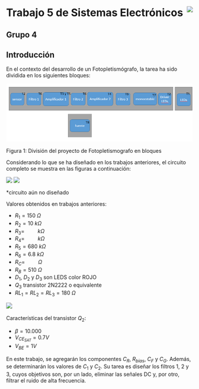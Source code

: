 # <img src="https://julianodb.github.io/SISTEMAS_ELECTRONICOS_PARA_INGENIERIA_BIOMEDICA/img/logo_fing.png?raw=true" align="right" height="45"> Trabajo 5 de Sistemas Electrónicos

## Grupo 4

## Introducción

En el contexto del desarrollo de un Fotopletismógrafo, la tarea ha sido dividida en los siguientes bloques:

![TX_bloques](../../img/TX_bloques.png)

Figura 1: División del proyecto de Fotopletismografo en bloques

Considerando lo que se ha diseñado en los trabajos anteriores, el circuito completo se muestra en las figuras a continuación:

<img src="https://julianodb.github.io/electronic_circuits_diagrams/T6a.png" width="800">

<img src="https://julianodb.github.io/electronic_circuits_diagrams/T6b.png" width="800">

*circuito aún no diseñado

Valores obtenidos en trabajos anteriores:
- $R_1 = 150\ \Omega$
- $R_2 = 10\ k\Omega$
- $R_3 = \qquad\ k\Omega$
- $R_4 = \qquad\ k\Omega$
- $R_5 = 680\ k\Omega$
- $R_6 = 6.8\ k\Omega$
- $R_C = \qquad\ \Omega$
- $R_B = 510\ \Omega$
- $D_1$, $D_2$ y $D_3$ son LEDS color ROJO
- $Q_3$ transistor 2N2222 o equivalente
- $RL_1 = RL_2 = RL_3= 180\ \Omega$

<img src="https://julianodb.github.io/electronic_circuits_diagrams/four_R_alt.png" width="200">

Características del transistor $Q_2$:

- $\beta = 10.000$
- $V_{CE_{SAT}} = 0.7 V$
- $V_{BE} = 1 V$

En este trabajo, se agregarán los componentes $C_R$, $R_{bias}$, $C_F$ y $C_G$. Además, se determinarán los valores de $C_1$ y $C_2$. Su tarea es diseñar los filtros 1, 2 y 3, cuyos objetivos son, por un lado, eliminar las señales DC y, por otro, filtrar el ruido de alta frecuencia.